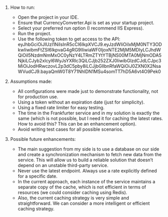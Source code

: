 1. How to run:
    - Open the project in your IDE.
    - Ensure that CurrencyConverter.Api is set as your startup project.
    - Select your preferred run option (I recommend IIS Express).
    - Run the project.
    - Use the following token to get access to the API:
    eyJhbGciOiJIUzI1NiIsInR5cCI6IkpXVCJ9.eyJzdWIiOiIxMjM0NTY3ODkwIiwibmFtZSI6IkpvaG4gRG9lIiwiaWF0IjoxNTE2MjM5MDIyLCJhdWQiOiI5NzdmNmMxOC0yNzY4LTRmZTYtYTBjNS00MTA0MjNmODA5NjkiLCJyb2xlcyI6WyJsYXRlc3QiLCJjb252ZXJ0IiwibGlzdCJdLCJpc3MiOiJodHRwczovL2p3dC5pby8iLCJjbGllbnRfaWQiOiJ0ZXN0X2NsaWVudCJ9.bayaQmW0T8Y71NhlDN1MSu4somTT7hD5A6vt4O9Pek0

2. Assumptions made:
    - All configurations were made just to demonstrate functionality, not for production use.
    - Using a token without an expiration date (just for simplicity).
    - Using a fixed rate limiter for easy testing.
    - The time in the Frankfurter service and in my solution is exactly the same (which is not possible, but I need it for caching the latest rates. How to avoid this? This can be an enhancement option).
    - Avoid writing test cases for all possible scenarios.

3. Possible future enhancements:
    - The main suggestion from my side is to use a database on our side and create a synchronization mechanism to fetch new data from the service. This will allow us to build a reliable solution that doesn’t depend on an unstable third-party service.
    - Never use the latest endpoint. Always use a rate explicitly defined for a specific date.
    - In the current approach, each instance of the service maintains a separate copy of the cache, which is not efficient in terms of resources (we could consider caching using Redis).
    - Also, the current caching strategy is very simple and straightforward. We can consider a more intelligent or efficient caching strategy.